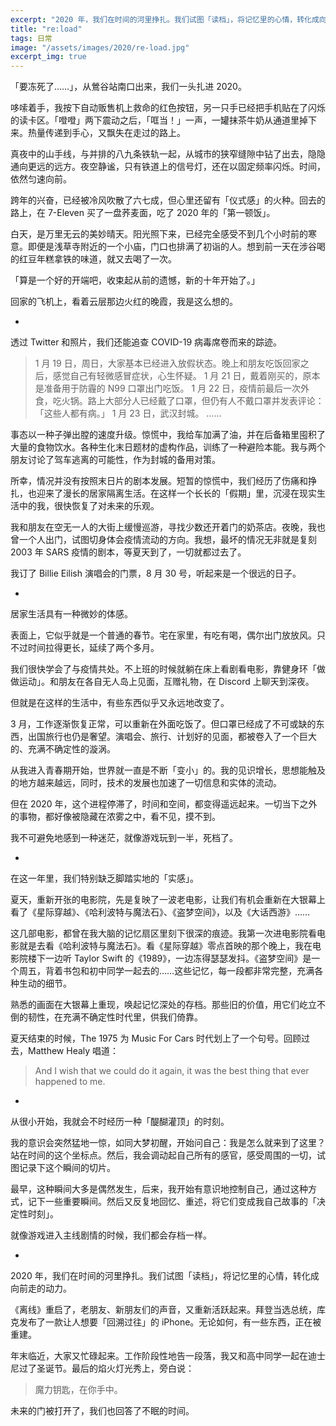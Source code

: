 ```yaml
---
excerpt: "2020 年，我们在时间的河里挣扎。我们试图「读档」，将记忆里的心情，转化成向前走的动力。"
title: "re:load"
tags: 日常
image: "/assets/images/2020/re-load.jpg"
excerpt_img: true
---
```


「要冻死了……」，从鶯谷站南口出来，我们一头扎进 2020。

哆嗦着手，我按下自动贩售机上救命的红色按钮，另一只手已经把手机贴在了闪烁的读卡区。「噔噔」两下震动之后，「哐当！」一声，一罐抹茶牛奶从通道里掉下来。热量传递到手心，又飘失在走过的路上。

真夜中的山手线，与并排的八九条铁轨一起，从城市的狭窄缝隙中钻了出去，隐隐通向更远的远方。夜空静谧，只有铁道上的信号灯，还在以固定频率闪烁。时间，依然匀速向前。

跨年的兴奋，已经被冷风吹散了六七成，但心里还留有「仪式感」的火种。回去的路上，在 7-Eleven 买了一盘荞麦面，吃了 2020 年的「第一顿饭」。

白天，是万里无云的美妙晴天。阳光照下来，已经完全感受不到几个小时前的寒意。即便是浅草寺附近的一个小庙，门口也排满了初诣的人。想到前一天在涉谷喝的红豆年糕拿铁的味道，就又去喝了一次。

「算是一个好的开端吧，收束起从前的遗憾，新的十年开始了。」

回家的飞机上，看着云层那边火红的晚霞，我是这么想的。

-

透过 Twitter 和照片，我们还能追查 COVID-19 病毒席卷而来的踪迹。

> 1 月 19 日，周日，大家基本已经进入放假状态。晚上和朋友吃饭回家之后，感觉自己有轻微感冒症状，心生怀疑。
> 1 月 21 日，戴着刚买的，原本是准备用于防霾的 N99 口罩出门吃饭。
> 1 月 22 日，疫情前最后一次外食，吃火锅。路上大部分人已经戴了口罩，但仍有人不戴口罩并发表评论：「这些人都有病。」
> 1 月 23 日，武汉封城。
> ……

事态以一种子弹出膛的速度升级。惊慌中，我给车加满了油，并在后备箱里囤积了大量的食物饮水。各种生化末日题材的虚构作品，训练了一种避险本能。我与两个朋友讨论了驾车逃离的可能性，作为封城的备用对策。

所幸，情况并没有按照末日片的剧本发展。短暂的惊慌中，我们经历了伤痛和挣扎，也迎来了漫长的居家隔离生活。在这样一个长长的「假期」里，沉浸在现实生活中的我，很快恢复了对未来的乐观。

我和朋友在空无一人的大街上缓慢巡游，寻找少数还开着门的奶茶店。夜晚，我也曾一个人出门，试图切身体会疫情流动的方向。我想，最坏的情况无非就是复刻 2003 年 SARS 疫情的剧本，等夏天到了，一切就都过去了。

我订了 Billie Eilish 演唱会的门票，8 月 30 号，听起来是一个很远的日子。

-

居家生活具有一种微妙的体感。

表面上，它似乎就是一个普通的春节。宅在家里，有吃有喝，偶尔出门放放风。只不过时间拉得更长，延续了两个多月。

我们很快学会了与疫情共处。不上班的时候就躺在床上看剧看电影，靠健身环「做做运动」。和朋友在各自无人岛上见面，互赠礼物，在 Discord 上聊天到深夜。

但就是在这样的生活中，有些东西似乎又永远地改变了。

3 月，工作逐渐恢复正常，可以重新在外面吃饭了。但口罩已经成了不可或缺的东西，出国旅行也仍是奢望。演唱会、旅行、计划好的见面，都被卷入了一个巨大的、充满不确定性的漩涡。

从我进入青春期开始，世界就一直是不断「变小」的。我的见识增长，思想能触及的地方越来越远，同时，技术的发展也加速了一切信息和实体的流动。

但在 2020 年，这个进程停滞了，时间和空间，都变得遥远起来。一切当下之外的事物，都好像被隐藏在浓雾之中，看不见，摸不到。

我不可避免地感到一种迷茫，就像游戏玩到一半，死档了。

-

在这一年里，我们特别缺乏脚踏实地的「实感」。

夏天，重新开张的电影院，先是复映了一波老电影，让我们有机会重新在大银幕上看了《星际穿越》、《哈利波特与魔法石》、《盗梦空间》，以及《大话西游》……

这几部电影，都曾在我大脑的记忆扇区里刻下很深的痕迹。我第一次进电影院看电影就是去看《哈利波特与魔法石》。看《星际穿越》零点首映的那个晚上，我在电影院楼下一边听 Taylor Swift 的《1989》，一边冻得瑟瑟发抖。《盗梦空间》是一个周五，背着书包和初中同学一起去的……这些记忆，每一段都非常完整，充满各种生动的细节。

熟悉的画面在大银幕上重现，唤起记忆深处的存档。那些旧的价值，用它们屹立不倒的韧性，在充满不确定性时代里，供我们倚靠。

夏天结束的时候，The 1975 为 Music For Cars 时代划上了一个句号。回顾过去，Matthew Healy 唱道：

>And I wish that we could do it again, it was the best thing that ever happened to me.

-

从很小开始，我就会不时经历一种「醍醐灌顶」的时刻。

我的意识会突然猛地一惊，如同大梦初醒，开始问自己：我是怎么就来到了这里？站在时间的这个坐标点。然后，我会调动起自己所有的感官，感受周围的一切，试图记录下这个瞬间的切片。

最早，这种瞬间大多是偶然发生，后来，我开始有意识地控制自己，通过这种方式，记下一些重要瞬间。然后又反复地回忆、重述，将它们变成我自己故事的「决定性时刻」。

就像游戏进入主线剧情的时候，我们都会存档一样。

-

2020 年，我们在时间的河里挣扎。我们试图「读档」，将记忆里的心情，转化成向前走的动力。

《离线》重启了，老朋友、新朋友们的声音，又重新活跃起来。拜登当选总统，库克发布了一款让人想要「回溯过往」的 iPhone。无论如何，有一些东西，正在被重建。

年末临近，大家又忙碌起来。工作阶段性地告一段落，我又和高中同学一起在迪士尼过了圣诞节。最后的焰火灯光秀上，旁白说：

> 魔力钥匙，在你手中。

未来的门被打开了，我们也回答了不眠的时间。
